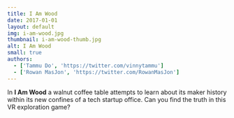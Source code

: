 ```yaml
---
title: I Am Wood
date: 2017-01-01
layout: default
img: i-am-wood.jpg
thumbnail: i-am-wood-thumb.jpg
alt: I Am Wood
small: true
authors:
  - ['Tammu Do', 'https://twitter.com/vinnytammu']
  - ['Rowan MasJon', 'https://twitter.com/RowanMasJon']
---
```

In <b>I Am Wood</b> a walnut coffee table attempts to learn about its maker history within its new confines of a tech startup office. Can you find the truth in this VR exploration game?
